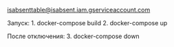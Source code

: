 isabsenttable@isabsent.iam.gserviceaccount.com

Запуск:
    1. docker-compose build
    2. docker-compose up

После отключения:
    3. docker-compose down